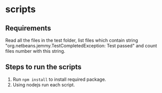 # scripts
## Requirements ##

Read all the files in the test folder, list files which contain string "org.netbeans.jemmy.TestCompletedException: Test passed" and count files number with this string.

## Steps to run the scripts ##
1. Run `npm install` to install required package.
2. Using nodejs run each script.
